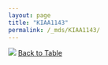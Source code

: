 ```yaml
---
layout: page
title: "KIAA1143"
permalink: /_mds/KIAA1143/
---
```


![](../../alns_9.28.22/aln_5HSAA055963_0.967.png?raw=true
)
[Back to Table](../../display)
